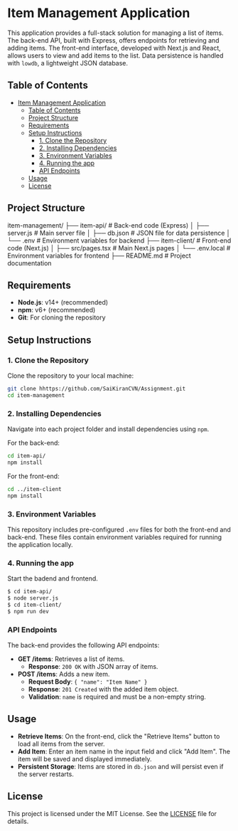 # Item Management Application

This application provides a full-stack solution for managing a list of items. The back-end API, built with Express, offers endpoints for retrieving and adding items. The front-end interface, developed with Next.js and React, allows users to view and add items to the list. Data persistence is handled with `lowdb`, a lightweight JSON database.

## Table of Contents

- [Item Management Application](#item-management-application)
  - [Table of Contents](#table-of-contents)
  - [Project Structure](#project-structure)
  - [Requirements](#requirements)
  - [Setup Instructions](#setup-instructions)
    - [1. Clone the Repository](#1-clone-the-repository)
    - [2. Installing Dependencies](#2-installing-dependencies)
    - [3. Environment Variables](#3-environment-variables)
    - [4. Running the app](#4-running-the-app)
    - [API Endpoints](#api-endpoints)
  - [Usage](#usage)
  - [License](#license)

## Project Structure

item-management/
├── item-api/ # Back-end code (Express)
│ ├── server.js # Main server file
│ ├── db.json # JSON file for data persistence
│ └── .env # Environment variables for backend
├── item-client/ # Front-end code (Next.js)
│ ├── src/pages.tsx # Main Next.js pages
│ └── .env.local # Environment variables for frontend
├── README.md # Project documentation

## Requirements

- **Node.js**: v14+ (recommended)
- **npm**: v6+ (recommended)
- **Git**: For cloning the repository

## Setup Instructions

### 1. Clone the Repository

Clone the repository to your local machine:

```bash
git clone hhttps://github.com/SaiKiranCVN/Assignment.git
cd item-management
```

### 2. Installing Dependencies

Navigate into each project folder and install dependencies using `npm`.

For the back-end:

```bash
cd item-api/
npm install
```

For the front-end:

```bash
cd ../item-client
npm install
```

### 3. Environment Variables

This repository includes pre-configured `.env` files for both the front-end and back-end. These files contain environment variables required for running the application locally.

### 4. Running the app

Start the badend and frontend.

```bash
$ cd item-api/
$ node server.js
$ cd item-client/
$ npm run dev
```

### API Endpoints

The back-end provides the following API endpoints:

- **GET /items**: Retrieves a list of items.
  - **Response**: `200 OK` with JSON array of items.
- **POST /items**: Adds a new item.
  - **Request Body**: `{ "name": "Item Name" }`
  - **Response**: `201 Created` with the added item object.
  - **Validation**: `name` is required and must be a non-empty string.

## Usage

- **Retrieve Items**: On the front-end, click the "Retrieve Items" button to load all items from the server.
- **Add Item**: Enter an item name in the input field and click "Add Item". The item will be saved and displayed immediately.
- **Persistent Storage**: Items are stored in `db.json` and will persist even if the server restarts.

## License

This project is licensed under the MIT License. See the [LICENSE](LICENSE) file for details.
